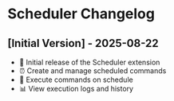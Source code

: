 # Scheduler Changelog

## [Initial Version] - 2025-08-22

- 🎉 Initial release of the Scheduler extension
- ⏰ Create and manage scheduled commands
- 🔄 Execute commands on schedule
- 📊 View execution logs and history
